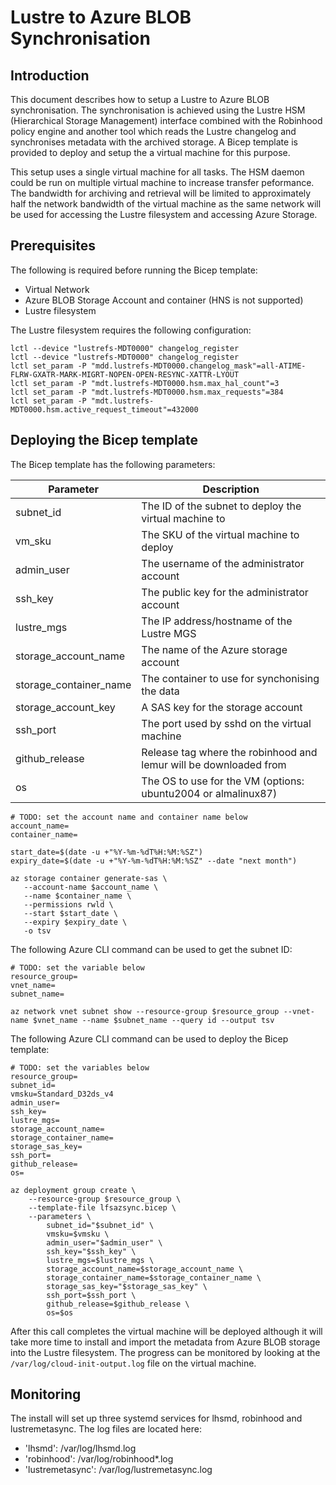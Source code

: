 # Lustre to Azure BLOB Synchronisation

## Introduction

This document describes how to setup a Lustre to Azure BLOB synchronisation.  The synchronisation is achieved using the Lustre HSM (Hierarchical Storage Management) interface combined with the Robinhood policy engine and another tool which reads the Lustre changelog and synchronises metadata with the archived storage.  A Bicep template is provided to deploy and setup the a virtual machine for this purpose.

This setup uses a single virtual machine for all tasks.  The HSM daemon could be run on multiple virtual machine to increase transfer peformance.  The bandwidth for archiving and retrieval will be limited to approximately half the network bandwidth of the virtual machine as the same network will be used for accessing the Lustre filesystem and accessing Azure Storage.

## Prerequisites

The following is required before running the Bicep template:
* Virtual Network
* Azure BLOB Storage Account and container (HNS is not supported)
* Lustre filesystem

The Lustre filesystem requires the following configuration:

```
lctl --device "lustrefs-MDT0000" changelog_register
lctl --device "lustrefs-MDT0000" changelog_register
lctl set_param -P "mdd.lustrefs-MDT0000.changelog_mask"=all-ATIME-FLRW-GXATR-MARK-MIGRT-NOPEN-OPEN-RESYNC-XATTR-LYOUT
lctl set_param -P "mdt.lustrefs-MDT0000.hsm.max_hal_count"=3
lctl set_param -P "mdt.lustrefs-MDT0000.hsm.max_requests"=384
lctl set_param -P "mdt.lustrefs-MDT0000.hsm.active_request_timeout"=432000
```

## Deploying the Bicep template

The Bicep template has the following parameters:

| Parameter              | Description                                                       |
| ---------------------- | ----------------------------------------------------------------- |
| subnet_id              | The ID of the subnet to deploy the virtual machine to             |
| vm_sku                 | The SKU of the virtual machine to deploy                          | 
| admin_user             | The username of the administrator account                         |
| ssh_key                | The public key for the administrator account                      |
| lustre_mgs             | The IP address/hostname of the Lustre MGS                         |
| storage_account_name   | The name of the Azure storage account                             |
| storage_container_name | The container to use for synchonising the data                    |
| storage_account_key    | A SAS key for the storage account                                 |
| ssh_port               | The port used by sshd on the virtual machine                      |
| github_release         | Release tag where the robinhood and lemur will be downloaded from |
| os                     | The OS to use for the VM (options: ubuntu2004 or almalinux87)     |

```
# TODO: set the account name and container name below
account_name=
container_name=

start_date=$(date -u +"%Y-%m-%dT%H:%M:%SZ")
expiry_date=$(date -u +"%Y-%m-%dT%H:%M:%SZ" --date "next month")

az storage container generate-sas \
   --account-name $account_name \
   --name $container_name \
   --permissions rwld \
   --start $start_date \
   --expiry $expiry_date \
   -o tsv
```

The following Azure CLI command can be used to get the subnet ID:

```
# TODO: set the variable below
resource_group=
vnet_name=
subnet_name=

az network vnet subnet show --resource-group $resource_group --vnet-name $vnet_name --name $subnet_name --query id --output tsv
```

The following Azure CLI command can be used to deploy the Bicep template:

```
# TODO: set the variables below
resource_group=
subnet_id=
vmsku=Standard_D32ds_v4
admin_user=
ssh_key=
lustre_mgs=
storage_account_name=
storage_container_name=
storage_sas_key=
ssh_port=
github_release=
os=

az deployment group create \
    --resource-group $resource_group \
    --template-file lfsazsync.bicep \
    --parameters \
        subnet_id="$subnet_id" \
        vmsku=$vmsku \
        admin_user="$admin_user" \
        ssh_key="$ssh_key" \
        lustre_mgs=$lustre_mgs \
        storage_account_name=$storage_account_name \
        storage_container_name=$storage_container_name \
        storage_sas_key="$storage_sas_key" \
        ssh_port=$ssh_port \
        github_release=$github_release \
        os=$os
```

After this call completes the virtual machine will be deployed although it will take more time to install and import the metadata from Azure BLOB storage into the Lustre filesystem.  The progress can be monitored by looking at the `/var/log/cloud-init-output.log` file on the virtual machine.

## Monitoring

The install will set up three systemd services for lhsmd, robinhood and lustremetasync.  The log files are located here:

* 'lhsmd': /var/log/lhsmd.log
* 'robinhood': /var/log/robinhood*.log
* 'lustremetasync': /var/log/lustremetasync.log

